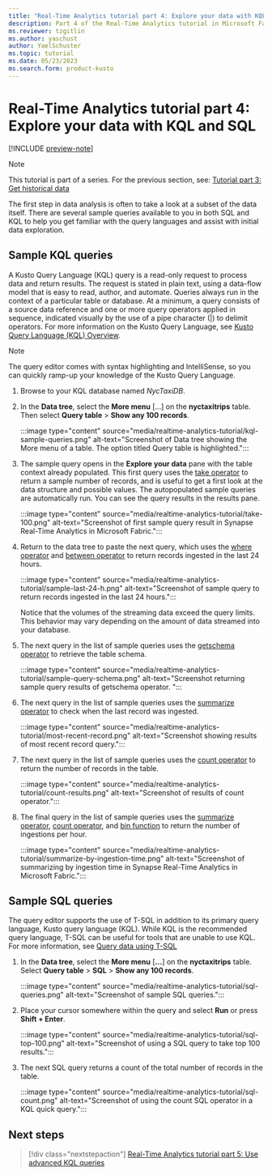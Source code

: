 ```yaml
---
title: "Real-Time Analytics tutorial part 4: Explore your data with KQL and SQL"
description: Part 4 of the Real-Time Analytics tutorial in Microsoft Fabric.
ms.reviewer: tzgitlin
ms.author: yaschust
author: YaelSchuster
ms.topic: tutorial
ms.date: 05/23/2023
ms.search.form: product-kusto
---
```

# Real-Time Analytics tutorial part 4: Explore your data with KQL and SQL

[!INCLUDE [preview-note](../includes/preview-note.md)]

> [!NOTE]
> This tutorial is part of a series. For the previous section, see: [Tutorial part 3: Get historical data](tutorial-3-get-historical-data.md)

The first step in data analysis is often to take a look at a subset of the data itself. There are several sample queries available to you in both SQL and KQL to help you get familiar with the query languages and assist with initial data exploration.

## Sample KQL queries

 A Kusto Query Language (KQL) query is a read-only request to process data and return results. The request is stated in plain text, using a data-flow model that is easy to read, author, and automate. Queries always run in the context of a particular table or database. At a minimum, a query consists of a source data reference and one or more query operators applied in sequence, indicated visually by the use of a pipe character (|) to delimit operators. For more information on the Kusto Query Language, see [Kusto Query Language (KQL) Overview](/azure/data-explorer/kusto/query/index?context=/fabric/context/context).

> [!NOTE]
> The query editor comes with syntax highlighting and IntelliSense, so you can quickly ramp-up your knowledge of the Kusto Query Language.

1. Browse to your KQL database named *NycTaxiDB*.
1. In the **Data tree**, select the **More menu** [...] on the **nyctaxitrips** table. Then select **Query table** > **Show any 100 records**.

    :::image type="content" source="media/realtime-analytics-tutorial/kql-sample-queries.png" alt-text="Screenshot of Data tree showing the More menu of a table. The option titled Query table is highlighted.":::

1. The sample query opens in the **Explore your data** pane with the table context already populated. This first query uses the [take operator](/azure/data-explorer/kusto/query/takeoperator?context=/fabric/context/context&pivots=fabric) to return a sample number of records, and is useful to get a first look at the data structure and possible values. The autopopulated sample queries are automatically run. You can see the query results in the results pane.

    :::image type="content" source="media/realtime-analytics-tutorial/take-100.png" alt-text="Screenshot of first sample query result in Synapse Real-Time Analytics in Microsoft Fabric.":::

1. Return to the data tree to paste the next query, which uses the [where operator](/azure/data-explorer/kusto/query/whereoperator?context=/fabric/context/context&pivots=fabric) and [between operator](/azure/data-explorer/kusto/query/betweenoperator?context=/fabric/context/context&pivots=fabric) to return records ingested in the last 24 hours.

    :::image type="content" source="media/realtime-analytics-tutorial/sample-last-24-h.png" alt-text="Screenshot of sample query to return records ingested in the last 24 hours.":::

    Notice that the volumes of the streaming data exceed the query limits. This behavior may vary depending on the amount of data streamed into your database.

1. The next query in the list of sample queries uses the [getschema operator](/azure/data-explorer/kusto/query/getschemaoperator?context=/fabric/context/context&pivots=fabric) to retrieve the table schema.

    :::image type="content" source="media/realtime-analytics-tutorial/sample-query-schema.png" alt-text="Screenshot returning sample query results of getschema operator. ":::

1. The next query in the list of sample queries uses the [summarize operator](/azure/data-explorer/kusto/query/summarizeoperator?context=/fabric/context/context&pivots=fabric) to check when the last record was ingested.

    :::image type="content" source="media/realtime-analytics-tutorial/most-recent-record.png" alt-text="Screenshot showing results of most recent record query.":::

1. The next query in the list of sample queries uses the [count operator](/azure/data-explorer/kusto/query/countoperator?context=/fabric/context/context&pivots=fabric) to return the number of records in the table.

    :::image type="content" source="media/realtime-analytics-tutorial/count-results.png" alt-text="Screenshot of results of count operator.":::

1. The final query in the list of sample queries uses the [summarize operator](/azure/data-explorer/kusto/query/summarizeoperator?context=/fabric/context/context&pivots=fabric), [count operator](/azure/data-explorer/kusto/query/countoperator?context=/fabric/context/context&pivots=fabric), and [bin function](/azure/data-explorer/kusto/query/binfunction?context=/fabric/context/context&pivots=fabric) to return the number of ingestions per hour.

    :::image type="content" source="media/realtime-analytics-tutorial/summarize-by-ingestion-time.png" alt-text="Screenshot of summarizing by ingestion time in Synapse Real-Time Analytics in Microsoft Fabric.":::

## Sample SQL queries

The query editor supports the use of T-SQL in addition to its primary query language, Kusto query language (KQL). While KQL is the recommended query language, T-SQL can be useful for tools that are unable to use KQL. For more information, see [Query data using T-SQL](/azure/data-explorer/t-sql)

1. In the **Data tree**, select the **More menu** [**...**] on the **nyctaxitrips** table. Select **Query table** > **SQL** > **Show any 100 records**.

    :::image type="content" source="media/realtime-analytics-tutorial/sql-queries.png" alt-text="Screenshot of sample SQL queries.":::

1. Place your cursor somewhere within the query and select  **Run** or press **Shift + Enter**.

    :::image type="content" source="media/realtime-analytics-tutorial/sql-top-100.png" alt-text="Screenshot of using a SQL query to take top 100 results.":::

1. The next SQL query returns a count of the total number of records in the table.

    :::image type="content" source="media/realtime-analytics-tutorial/sql-count.png" alt-text="Screenshot of using the count SQL operator in a KQL quick query.":::

## Next steps

> [!div class="nextstepaction"]
> [Real-Time Analytics tutorial part 5: Use advanced KQL queries](tutorial-5-advanced-kql-query.md)
